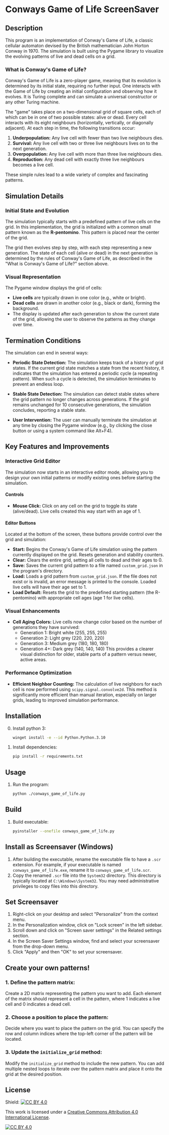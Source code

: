 # Conways Game of Life ScreenSaver

## Description

This program is an implementation of Conway's Game of Life, a classic cellular automaton devised by the British mathematician John Horton Conway in 1970. The simulation is built using the Pygame library to visualize the evolving patterns of live and dead cells on a grid.

### What is Conway's Game of Life?

Conway's Game of Life is a zero-player game, meaning that its evolution is determined by its initial state, requiring no further input. One interacts with the Game of Life by creating an initial configuration and observing how it evolves. It is Turing complete and can simulate a universal constructor or any other Turing machine.

The "game" takes place on a two-dimensional grid of square cells, each of which can be in one of two possible states: alive or dead. Every cell interacts with its eight neighbours (horizontally, vertically, or diagonally adjacent). At each step in time, the following transitions occur:

1.  **Underpopulation:** Any live cell with fewer than two live neighbours dies.
2.  **Survival:** Any live cell with two or three live neighbours lives on to the next generation.
3.  **Overpopulation:** Any live cell with more than three live neighbours dies.
4.  **Reproduction:** Any dead cell with exactly three live neighbours becomes a live cell.

These simple rules lead to a wide variety of complex and fascinating patterns.

## Simulation Details

### Initial State and Evolution

The simulation typically starts with a predefined pattern of live cells on the grid. In this implementation, the grid is initialized with a common small pattern known as the **R-pentomino**. This pattern is placed near the center of the grid.

The grid then evolves step by step, with each step representing a new generation. The state of each cell (alive or dead) in the next generation is determined by the rules of Conway's Game of Life, as described in the "What is Conway's Game of Life?" section above.

### Visual Representation

The Pygame window displays the grid of cells:
*   **Live cells** are typically drawn in one color (e.g., white or bright).
*   **Dead cells** are drawn in another color (e.g., black or dark), forming the background.
*   The display is updated after each generation to show the current state of the grid, allowing the user to observe the patterns as they change over time.

## Termination Conditions

The simulation can end in several ways:

*   **Periodic State Detection:** The simulation keeps track of a history of grid states. If the current grid state matches a state from the recent history, it indicates that the simulation has entered a periodic cycle (a repeating pattern). When such a cycle is detected, the simulation terminates to prevent an endless loop.

*   **Stable State Detection:** The simulation can detect stable states where the grid pattern no longer changes across generations. If the grid remains unchanged for 10 consecutive generations, the simulation concludes, reporting a stable state.

*   **User Intervention:** The user can manually terminate the simulation at any time by closing the Pygame window (e.g., by clicking the close button or using a system command like Alt+F4).

## Key Features and Improvements

### Interactive Grid Editor
The simulation now starts in an interactive editor mode, allowing you to design your own initial patterns or modify existing ones before starting the simulation.

#### Controls
- **Mouse Click:** Click on any cell on the grid to toggle its state (alive/dead). Live cells created this way start with an age of 1.

#### Editor Buttons
Located at the bottom of the screen, these buttons provide control over the grid and simulation:
- **Start:** Begins the Conway's Game of Life simulation using the pattern currently displayed on the grid. Resets generation and stability counters.
- **Clear:** Clears the entire grid, setting all cells to dead and their ages to 0.
- **Save:** Saves the current grid pattern to a file named `custom_grid.json` in the program's directory.
- **Load:** Loads a grid pattern from `custom_grid.json`. If the file does not exist or is invalid, an error message is printed to the console. Loaded live cells will have their age set to 1.
- **Load Default:** Resets the grid to the predefined starting pattern (the R-pentomino) with appropriate cell ages (age 1 for live cells).

### Visual Enhancements
- **Cell Aging Colors:** Live cells now change color based on the number of generations they have survived:
    - Generation 1: Bright white (255, 255, 255)
    - Generation 2: Light grey (220, 220, 220)
    - Generation 3: Medium grey (180, 180, 180)
    - Generation 4+: Dark grey (140, 140, 140)
  This provides a clearer visual distinction for older, stable parts of a pattern versus newer, active areas.

### Performance Optimization
- **Efficient Neighbor Counting:** The calculation of live neighbors for each cell is now performed using `scipy.signal.convolve2d`. This method is significantly more efficient than manual iteration, especially on larger grids, leading to improved simulation performance.

## Installation

0. Install python 3:
    ```bash
    winget install -e --id Python.Python.3.10
    ```

    
1. Install dependencies:
    ```bash
    pip install -r requirements.txt
    ```

## Usage
1. Run the program:
    ```bash
    python ./conways_game_of_life.py
    ```

## Build
1. Build executable:
    ```bash
    pyinstaller --onefile conways_game_of_life.py
    ```

## Install as Screensaver (Windows)
1. After building the executable, rename the executable file to have a `.scr` extension. For example, if your executable is named `conways_game_of_life.exe`, rename it to `conways_game_of_life.scr`.
2. Copy the renamed `.scr` file into the `System32` directory. This directory is typically located at `C:\Windows\System32`. You may need administrative privileges to copy files into this directory.

## Set Screensaver
1. Right-click on your desktop and select "Personalize" from the context menu.
2. In the Personalization window, click on "Lock screen" in the left sidebar.
3. Scroll down and click on "Screen saver settings" in the Related settings section.
4. In the Screen Saver Settings window, find and select your screensaver from the drop-down menu.
5. Click "Apply" and then "OK" to set your screensaver.


## Create your own patterns!

### 1. Define the pattern matrix:
Create a 2D matrix representing the pattern you want to add. Each element of the matrix should represent a cell in the pattern, where 1 indicates a live cell and 0 indicates a dead cell.

### 2. Choose a position to place the pattern:
Decide where you want to place the pattern on the grid. You can specify the row and column indices where the top-left corner of the pattern will be located.

### 3. Update the `initialize_grid` method:
Modify the `initialize_grid` method to include the new pattern. You can add multiple nested loops to iterate over the pattern matrix and place it onto the grid at the desired position.


## License
Shield: [![CC BY 4.0][cc-by-shield]][cc-by]

This work is licensed under a
[Creative Commons Attribution 4.0 International License][cc-by].

[![CC BY 4.0][cc-by-image]][cc-by]

[cc-by]: http://creativecommons.org/licenses/by/4.0/
[cc-by-image]: https://i.creativecommons.org/l/by/4.0/88x31.png
[cc-by-shield]: https://img.shields.io/badge/License-CC%20BY%204.0-lightgrey.svg